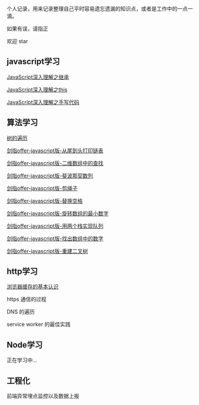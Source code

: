 个人记录，用来记录整理自己平时容易遗忘遗漏的知识点，或者是工作中的一点一滴。

如果有误，请指正

欢迎 star

## javascript学习

[JavaScript深入理解之继承](https://github.com/plane-hjh/blog1/issues/1)

[JavaScript深入理解之this](https://github.com/plane-hjh/blog1/issues/2)

[JavaScript深入理解之手写代码](https://github.com/plane-hjh/blog1/issues/3)

## 算法学习

[树的遍历](https://github.com/plane-hjh/blog1/issues/4)

[剑指offer-javascript版-从尾到头打印链表](https://github.com/plane-hjh/blog1/issues/6)

[剑指offer-javascript版-二维数组中的查找](https://github.com/plane-hjh/blog1/issues/7)

[剑指offer-javascript版-斐波那契数列](https://github.com/plane-hjh/blog1/issues/8)

[剑指offer-javascript版-剪绳子](https://github.com/plane-hjh/blog1/issues/9)

[剑指offer-javascript版-替换空格](https://github.com/plane-hjh/blog1/issues/10)

[剑指offer-javascript版-旋转数组的最小数字](https://github.com/plane-hjh/blog1/issues/11)

[剑指offer-javascript版-用两个栈实现队列](https://github.com/plane-hjh/blog1/issues/12)

[剑指offer-javascript版-找出数组中的数字](https://github.com/plane-hjh/blog1/issues/13)

[剑指offer-javascript版-重建二叉树](https://github.com/plane-hjh/blog1/issues/14)

## http学习

[浏览器缓存的基本认识](https://github.com/plane-hjh/blog1/issues/5)

https 通信的过程

DNS 的遍历

service worker 的最佳实践

## Node学习

正在学习中...

## 工程化

前端异常埋点监控以及数据上报
